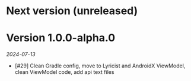 # Next version (unreleased)

# Version 1.0.0-alpha.0
_2024-07-13_

- [#29] Clean Gradle config, move to Lyricist and AndroidX ViewModel, clean ViewModel code, add api text files

  
